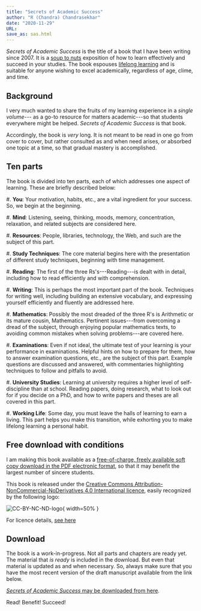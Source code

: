 ```yaml
---
title: "Secrets of Academic Success"
author: "R (Chandra) Chandrasekhar"
date: "2020-11-29"
URL:
save_as: sas.html
---
```


_Secrets of Academic Success_ is the title of a book that I have been writing since 2007. It is a [soup to nuts](https://en.wikipedia.org/wiki/Soup_to_nuts) exposition of how to learn effectively and succeed in your studies. The book espouses [lifelong learning](https://en.wikipedia.org/wiki/Lifelong_learning) and is suitable for anyone wishing to excel academically, regardless of age, clime, and time.

## Background

I very much wanted to share the fruits of my learning experience in a _single volume_--- as a go-to resource for matters academic---so that students everywhere might be helped. _Secrets of Academic Success_ is that book.

Accordingly, the book is _very_ long. It is not meant to be read in one go from cover to cover, but rather consulted as and when need arises, or absorbed one topic at a time, so that gradual mastery is accomplished.

## Ten parts

The book is divided into ten parts, each of which addresses one aspect of learning. These are briefly described below:

#.  **You**: Your motivation, habits, etc., are a vital ingredient for your success. So, we begin at the beginning.

#.  **Mind**: Listening, seeing, thinking, moods, memory, concentration, relaxation, and related subjects are considered here.

#.  **Resources**: People, libraries, technology, the Web, and such are the subject of this part.

#.  **Study Techniques**: The core material begins here with the presentation of different study techniques, beginning with time management.

#.  **Reading**: The first of the three Rs's---Reading---is dealt with in detail, including how to read efficiently and with comprehension.

#.  **Writing**: This is perhaps the most important part of the book. Techniques for writing well, including building an extensive vocabulary, and expressing yourself efficiently and fluently are addressed here.

#.  **Mathematics**: Possibly the most dreaded of the three R's is Arithmetic or its mature cousin, Mathematics. Pertinent issues---from overcoming a dread of the subject, through enjoying popular mathematics texts, to avoiding common mistakes when solving problems---are covered here.

#.  **Examinations**: Even if not ideal, the ultimate test of your learning is your performance in examinations. Helpful hints on how to prepare for them, how to answer examination questions, etc., are the subject of this part. Example questions are discussed and answered, with commentaries highlighting techniques to follow and pitfalls to avoid.

#.  **University Studies**: Learning at university requires a higher level of self-discipline than at school. Reading papers, doing research, what to look out for if you decide on a PhD, and how to write papers and theses are all covered in this part.

#.  **Working Life**: Some day, you must leave the halls of learning to earn a living. This part helps you make this transition, while exhorting you to make lifelong learning a personal habit.

## Free download with conditions

I am making this book available as a [free-of-charge, freely available soft copy download in the PDF electronic format]({static}../sas-manuscript/SAS-partial.pdf), so that it may benefit the largest number of sincere students.

This book is released under the [Creative Commons Attribution-NonCommercial-NoDerivatives 4.0 International licence](https://creativecommons.org/licenses/by-nc-nd/4.0/), easily recognized by the following logo:

![CC-BY-NC-ND-logo]({static}images/by-nc-nd.svg){ width=50% }

For licence details, [see here](https://creativecommons.org/licenses/by-nc-nd/4.0/legalcode)

## Download

The book is a work-in-progress. Not all parts and chapters are ready yet. The material that _is ready_ is included in the download. But even that material is updated as and when necessary. So, always make sure that you have the most recent version of the draft manuscript available from the link below.

[_Secrets of Academic Success_ may be downloaded from here]({static}../sas-manuscript/SAS-partial.pdf).

Read! Benefit! Succeed!
